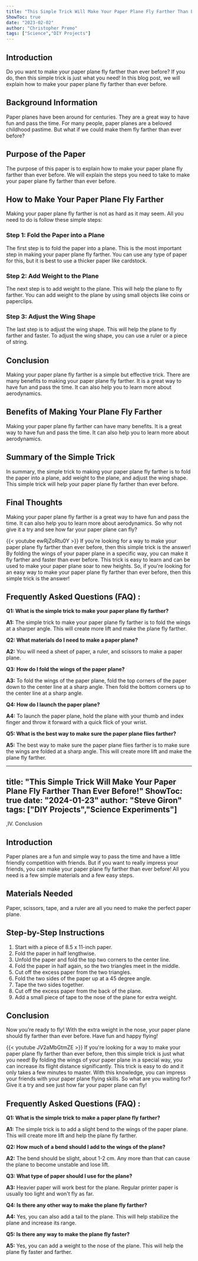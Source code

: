 ```yaml
---
title: "This Simple Trick Will Make Your Paper Plane Fly Farther Than Ever Before!"
ShowToc: true 
date: "2023-02-02"
author: "Christopher Premo" 
tags: ["Science","DIY Projects"]
---
```

## Introduction

Do you want to make your paper plane fly farther than ever before? If you do, then this simple trick is just what you need! In this blog post, we will explain how to make your paper plane fly farther than ever before.

## Background Information

Paper planes have been around for centuries. They are a great way to have fun and pass the time. For many people, paper planes are a beloved childhood pastime. But what if we could make them fly farther than ever before?

## Purpose of the Paper

The purpose of this paper is to explain how to make your paper plane fly farther than ever before. We will explain the steps you need to take to make your paper plane fly farther than ever before.

## How to Make Your Paper Plane Fly Farther

Making your paper plane fly farther is not as hard as it may seem. All you need to do is follow these simple steps:

### Step 1: Fold the Paper into a Plane

The first step is to fold the paper into a plane. This is the most important step in making your paper plane fly farther. You can use any type of paper for this, but it is best to use a thicker paper like cardstock.

### Step 2: Add Weight to the Plane

The next step is to add weight to the plane. This will help the plane to fly farther. You can add weight to the plane by using small objects like coins or paperclips.

### Step 3: Adjust the Wing Shape

The last step is to adjust the wing shape. This will help the plane to fly farther and faster. To adjust the wing shape, you can use a ruler or a piece of string.

## Conclusion

Making your paper plane fly farther is a simple but effective trick. There are many benefits to making your paper plane fly farther. It is a great way to have fun and pass the time. It can also help you to learn more about aerodynamics.

## Benefits of Making Your Plane Fly Farther

Making your paper plane fly farther can have many benefits. It is a great way to have fun and pass the time. It can also help you to learn more about aerodynamics.

## Summary of the Simple Trick

In summary, the simple trick to making your paper plane fly farther is to fold the paper into a plane, add weight to the plane, and adjust the wing shape. This simple trick will help your paper plane fly farther than ever before.

## Final Thoughts

Making your paper plane fly farther is a great way to have fun and pass the time. It can also help you to learn more about aerodynamics. So why not give it a try and see how far your paper plane can fly?

{{< youtube ewRjZoRtu0Y >}} 
If you're looking for a way to make your paper plane fly farther than ever before, then this simple trick is the answer! By folding the wings of your paper plane in a specific way, you can make it fly farther and faster than ever before. This trick is easy to learn and can be used to make your paper plane soar to new heights. So, if you're looking for an easy way to make your paper plane fly farther than ever before, then this simple trick is the answer!

## Frequently Asked Questions (FAQ) :
**Q1: What is the simple trick to make your paper plane fly farther?**

**A1:** The simple trick to make your paper plane fly farther is to fold the wings at a sharper angle. This will create more lift and make the plane fly farther.

**Q2: What materials do I need to make a paper plane?**

**A2:** You will need a sheet of paper, a ruler, and scissors to make a paper plane. 

**Q3: How do I fold the wings of the paper plane?**

**A3:** To fold the wings of the paper plane, fold the top corners of the paper down to the center line at a sharp angle. Then fold the bottom corners up to the center line at a sharp angle. 

**Q4: How do I launch the paper plane?**

**A4:** To launch the paper plane, hold the plane with your thumb and index finger and throw it forward with a quick flick of your wrist. 

**Q5: What is the best way to make sure the paper plane flies farther?**

**A5:** The best way to make sure the paper plane flies farther is to make sure the wings are folded at a sharp angle. This will create more lift and make the plane fly farther.

---
title: "This Simple Trick Will Make Your Paper Plane Fly Farther Than Ever Before!"
ShowToc: true 
date: "2024-01-23"
author: "Steve Giron" 
tags: ["DIY Projects","Science Experiments"]
---
,IV. Conclusion

## Introduction
Paper planes are a fun and simple way to pass the time and have a little friendly competition with friends. But if you want to really impress your friends, you can make your paper plane fly farther than ever before! All you need is a few simple materials and a few easy steps. 

## Materials Needed
Paper, scissors, tape, and a ruler are all you need to make the perfect paper plane. 

## Step-by-Step Instructions
1. Start with a piece of 8.5 x 11-inch paper.
2. Fold the paper in half lengthwise.
3. Unfold the paper and fold the top two corners to the center line.
4. Fold the paper in half again, so the two triangles meet in the middle.
5. Cut off the excess paper from the two triangles.
6. Fold the two sides of the paper up at a 45 degree angle.
7. Tape the two sides together.
8. Cut off the excess paper from the back of the plane.
9. Add a small piece of tape to the nose of the plane for extra weight.

## Conclusion
Now you’re ready to fly! With the extra weight in the nose, your paper plane should fly farther than ever before. Have fun and happy flying!

{{< youtube JV2aMbGtmZE >}} 
If you're looking for a way to make your paper plane fly farther than ever before, then this simple trick is just what you need! By folding the wings of your paper plane in a special way, you can increase its flight distance significantly. This trick is easy to do and it only takes a few minutes to master. With this knowledge, you can impress your friends with your paper plane flying skills. So what are you waiting for? Give it a try and see just how far your paper plane can fly!

## Frequently Asked Questions (FAQ) :
**Q1: What is the simple trick to make a paper plane fly farther?**

**A1:** The simple trick is to add a slight bend to the wings of the paper plane. This will create more lift and help the plane fly farther.

**Q2: How much of a bend should I add to the wings of the plane?**

**A2:** The bend should be slight, about 1-2 cm. Any more than that can cause the plane to become unstable and lose lift.

**Q3: What type of paper should I use for the plane?**

**A3:** Heavier paper will work best for the plane. Regular printer paper is usually too light and won't fly as far.

**Q4: Is there any other way to make the plane fly farther?**

**A4:** Yes, you can also add a tail to the plane. This will help stabilize the plane and increase its range.

**Q5: Is there any way to make the plane fly faster?**

**A5:** Yes, you can add a weight to the nose of the plane. This will help the plane fly faster and farther.





